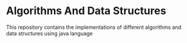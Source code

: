 # Algorithms And Data Structures
This repository contains the implementations of different algorithms and data structures using java language
